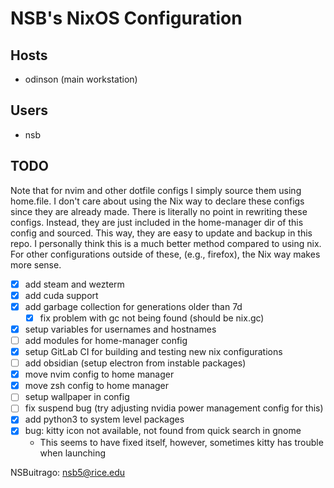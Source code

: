 # NSB's NixOS Configuration

## Hosts

- odinson (main workstation)

## Users

- nsb

## TODO

Note that for nvim and other dotfile configs I simply source them using home.file. I don't care
about using the Nix way to declare these configs since they are already made. There is literally
no point in rewriting these configs. Instead, they are just included in the home-manager dir
of this config and sourced. This way, they are easy to update and backup in this repo. I personally
think this is a much better method compared to using nix. For other configurations outside of these,
(e.g., firefox), the Nix way makes more sense.

- [x] add steam and wezterm
- [x] add cuda support
- [x] add garbage collection for generations older than 7d
    -[x] fix problem with gc not being found (should be nix.gc)
- [x] setup variables for usernames and hostnames
- [ ] add modules for home-manager config
- [x] setup GitLab CI for building and testing new nix configurations
- [ ] add obsidian (setup electron from instable packages)
- [x] move nvim config to home manager
- [x] move zsh config to home manager
- [ ] setup wallpaper in config
- [ ] fix suspend bug (try adjusting nvidia power management config for this)
- [x] add python3 to system level packages
- [x] bug: kitty icon not available, not found from quick search in gnome
    - This seems to have fixed itself, however, sometimes kitty has trouble when launching

NSBuitrago: <nsb5@rice.edu>

